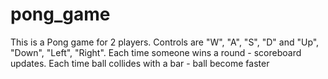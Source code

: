 # pong_game
This is a Pong game for 2 players. Controls are "W", "A", "S", "D" and "Up", "Down", "Left", "Right".
Each time someone wins a round - scoreboard updates. Each time ball collides with a bar - ball become faster

